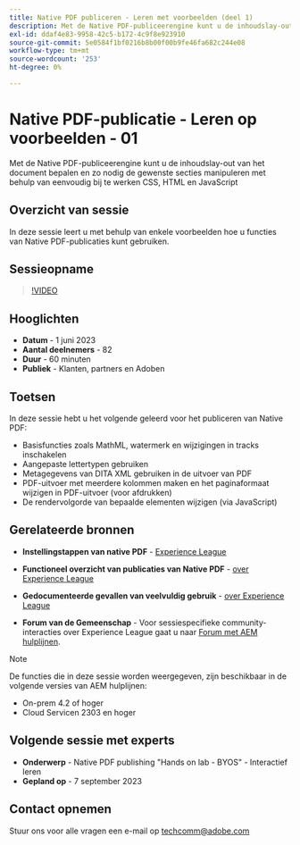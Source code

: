```yaml
---
title: Native PDF publiceren - Leren met voorbeelden (deel 1)
description: Met de Native PDF-publiceerengine kunt u de inhoudslay-out van het document bepalen en de gewenste secties naar wens manipuleren met behulp van eenvoudig bij te werken CSS, HTML en JavaScript.
exl-id: ddaf4e83-9958-42c5-b172-4c9f8e923910
source-git-commit: 5e0584f1bf0216b8b00f00b9fe46fa682c244e08
workflow-type: tm+mt
source-wordcount: '253'
ht-degree: 0%

---
```


# Native PDF-publicatie - Leren op voorbeelden - 01

Met de Native PDF-publiceerengine kunt u de inhoudslay-out van het document bepalen en zo nodig de gewenste secties manipuleren met behulp van eenvoudig bij te werken CSS, HTML en JavaScript

## Overzicht van sessie

In deze sessie leert u met behulp van enkele voorbeelden hoe u functies van Native PDF-publicaties kunt gebruiken.

## Sessieopname

>[!VIDEO](https://video.tv.adobe.com/v/3420092/native-pdf-aem-guides?quality=12&learn=on)

## Hooglichten

- **Datum** - 1 juni 2023
- **Aantal deelnemers** - 82
- **Duur** - 60 minuten
- **Publiek** - Klanten, partners en Adoben

## Toetsen

In deze sessie hebt u het volgende geleerd voor het publiceren van Native PDF:

- Basisfuncties zoals MathML, watermerk en wijzigingen in tracks inschakelen
- Aangepaste lettertypen gebruiken
- Metagegevens van DITA XML gebruiken in de uitvoer van PDF
- PDF-uitvoer met meerdere kolommen maken en het paginaformaat wijzigen in PDF-uitvoer (voor afdrukken)
- De rendervolgorde van bepaalde elementen wijzigen (via JavaScript)


## Gerelateerde bronnen

- **Instellingstappen van native PDF** - [Experience League](/help/product-guide/knowledge-base/kb-articles/publishing/configuring-aem-environment-for-native-pdf-publishing.md)

- **Functioneel overzicht van publicaties van Native PDF** - [over Experience League](/help/product-guide/knowledge-base/expert-sessions/native-pdf-publishing-essentials-feb23.md)

- **Gedocumenteerde gevallen van veelvuldig gebruik** - [over Experience League](/help/product-guide/native-pdf/stylesheet.md)

- **Forum van de Gemeenschap** - Voor sessiespecifieke community-interacties over Experience League gaat u naar  [Forum met AEM hulplijnen](https://experienceleaguecommunities.adobe.com/t5/experience-manager-guides/bd-p/xml-documentation-discussions).

>[!NOTE]
>
> De functies die in deze sessie worden weergegeven, zijn beschikbaar in de volgende versies van AEM hulplijnen:
>
> - On-prem 4.2 of hoger
> - Cloud Servicen 2303 en hoger

## Volgende sessie met experts

- **Onderwerp** - Native PDF publishing &quot;Hands on lab - BYOS&quot; - Interactief leren
- **Gepland op** - 7 september 2023

## Contact opnemen

Stuur ons voor alle vragen een e-mail op <techcomm@adobe.com>
